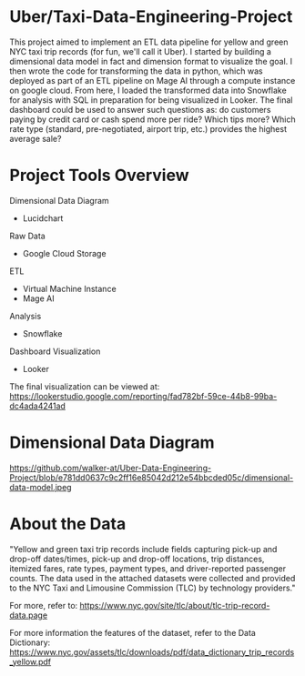 # Uber/Taxi-Data-Engineering-Project

This project aimed to implement an ETL data pipeline for yellow and green NYC taxi trip records (for fun, we'll call it Uber). I started by building a dimensional data model in fact and dimension format to visualize the goal. I then wrote the code for transforming the data in python, which was deployed as part of an ETL pipeline on Mage AI through a compute instance on google cloud. From here, I loaded the transformed data into Snowflake for analysis with SQL in preparation for being visualized in Looker. The final dashboard could be used to answer such questions as: do customers paying by credit card or cash spend more per ride? Which tips more? Which rate type (standard, pre-negotiated, airport trip, etc.) provides the highest average sale?

# Project Tools Overview

Dimensional Data Diagram
  * Lucidchart

Raw Data
  * Google Cloud Storage

ETL
  * Virtual Machine Instance
  * Mage AI

Analysis
  * Snowflake

Dashboard Visualization
  * Looker

The final visualization can be viewed at: https://lookerstudio.google.com/reporting/fad782bf-59ce-44b8-99ba-dc4ada4241ad

# Dimensional Data Diagram
https://github.com/walker-at/Uber-Data-Engineering-Project/blob/e781dd0637c9c2ff16e85042d212e54bbcded05c/dimensional-data-model.jpeg

# About the Data
"Yellow and green taxi trip records include fields capturing pick-up and drop-off dates/times, pick-up and drop-off locations, trip distances, itemized fares, rate types, payment types, and driver-reported passenger counts. The data used in the attached datasets were collected and provided to the NYC Taxi and Limousine Commission (TLC) by technology providers."

For more, refer to: https://www.nyc.gov/site/tlc/about/tlc-trip-record-data.page

For more information the features of the dataset, refer to the Data Dictionary: https://www.nyc.gov/assets/tlc/downloads/pdf/data_dictionary_trip_records_yellow.pdf
